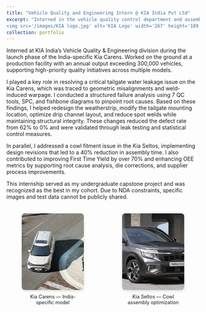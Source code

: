 ```yaml
---
title: "Vehicle Quality and Engineering Intern @ KIA India Pvt Ltd"
excerpt: "Interned in the vehicle quality control department and assembly shop
<img src='/images/KIA logo.jpg' alt='KIA Logo' width='267' height='189'>"
collection: portfolio
---
```


Interned at KIA India’s Vehicle Quality & Engineering division during the launch phase of the India-specific Kia Carens. Worked on the ground at a production facility with an annual output exceeding 300,000 vehicles, supporting high-priority quality initiatives across multiple models.

I played a key role in resolving a critical tailgate water leakage issue on the Kia Carens, which was traced to geometric misalignments and weld-induced warpage. I conducted a structured failure analysis using 7 QC tools, SPC, and fishbone diagrams to pinpoint root causes. Based on these findings, I helped redesign the weatherstrip, modify the tailgate mounting location, optimize drip channel layout, and reduce spot welds while maintaining structural integrity. These changes reduced the defect rate from 62% to 0% and were validated through leak testing and statistical control measures.

In parallel, I addressed a cowl fitment issue in the Kia Seltos, implementing design revisions that led to a 40% reduction in assembly time. I also contributed to improving First Time Yield by over 70% and enhancing OEE metrics by supporting root cause analysis, die corrections, and supplier process improvements.

This internship served as my undergraduate capstone project and was recognized as the best in my cohort. Due to NDA constraints, specific images and test data cannot be publicly shared.

<div style="display: flex; justify-content: center; gap: 20px; margin-top: 1.5em; max-width: 800px; margin-left: auto; margin-right: auto;">
  <figure style="text-align: center; flex: 1;">
    <img src="/images/carens.jpg" alt="Kia Carens" style="height: 200px; width: 100%; object-fit: cover; border-radius: 8px; box-shadow: 0 2px 6px rgba(0,0,0,0.15);">
    <figcaption style="font-size: 0.9em; margin-top: 0.5em;">Kia Carens — India-specific model</figcaption>
  </figure>
  <figure style="text-align: center; flex: 1;">
    <img src="/images/Screenshot 2025-07-11 113809.png" alt="Kia Seltos X-Line" style="height: 200px; width: 100%; object-fit: cover; border-radius: 8px; box-shadow: 0 2px 6px rgba(0,0,0,0.15);">
    <figcaption style="font-size: 0.9em; margin-top: 0.5em;">Kia Seltos — Cowl assembly optimization</figcaption>
  </figure>
</div>


